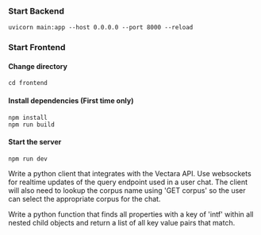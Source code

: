 ### Start Backend
```shell script
uvicorn main:app --host 0.0.0.0 --port 8000 --reload

```

### Start Frontend
#### Change directory
```shell script
cd frontend
```

#### Install dependencies (First time only)
```react
npm install 
npm run build
```
#### Start the server
```react
npm run dev
```




Write a python client that integrates with the Vectara API. Use websockets for realtime updates of the query endpoint used in a user chat. The client will also need to lookup the corpus name using 'GET corpus' so the user can select the appropriate corpus for the chat. 

Write a python function that finds all properties with a key of 'intf' within all nested child objects and return a list of all key value pairs that match. 